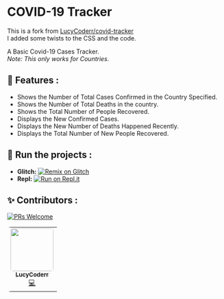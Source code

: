 # COVID-19 Tracker

This is a fork from [LucyCoderr/covid-tracker](https://github.com/LucyCoderr/covid-tracker)  
I added some twists to the CSS and the code.  
  
A Basic Covid-19 Cases Tracker.  
 *Note: This only works for Countries.*


## 📝 Features :
* Shows the Number of Total Cases Confirmed in the Country Specified.
* Shows the Number of Total Deaths in the country.
* Shows the Total Number of People Recovered.
* Displays the New Confirmed Cases. 
* Displays the New Number of Deaths Happened Recently.
* Displays the Total Number of New People Recovered.

## 💨 Run the projects :
 * **Glitch:** [![Remix on Glitch](https://cdn.glitch.com/2703baf2-b643-4da7-ab91-7ee2a2d00b5b%2Fremix-button.svg)](https://glitch.com/edit/#!/import/github/LucyCoderr/covid-tracker)
* **Repl:** [![Run on Repl.it](https://repl.it/badge/github/LucyCoderr/Covid-19-Tracker)](https://repl.it/github/LucyCoderr/covid-tracker)

## ✨ Contributors :
[![PRs Welcome](https://img.shields.io/badge/PRs-welcome-brightgreen.svg?style=flat-square)](https://github.com/LucyCoderr/covid-tracker)&nbsp;


<!-- ALL-CONTRIBUTORS-LIST:START - Do not remove or modify this section -->
<!-- prettier-ignore-start -->
<!-- markdownlint-disable -->

<table style="border-radius: 2%;">
  <tr>
     <td align="center"><a href="https://github.com/LucyCoderr"><img src="https://avatars0.githubusercontent.com/u/51528076?s=460&u=d1e28ca661a14f0b3428cc07dd410f36f891966b&v=4" width="100px;" alt="" style="border-radius: 5%;"/><br /><sub><b>LucyCoderr</b></sub></a><br /><a href="https://github.com/houseofgeeks/hg/commits?author=LucyCoderr" title="Code">💻</a></td>
  </tr>
</table>

<!-- markdownlint-enable -->
<!-- prettier-ignore-end -->
<!-- ALL-CONTRIBUTORS-LIST:END -->

